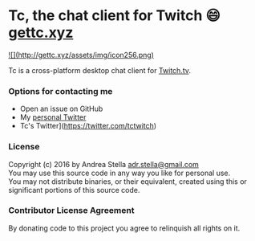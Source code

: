 # Tc, the chat client for Twitch :smile: [gettc.xyz](http://gettc.xyz)

<a href="http://gettc.xyz/" target="_blank">
    ![](http://gettc.xyz/assets/img/icon256.png)
</a>

Tc is a cross-platform desktop chat client for [Twitch.tv](http://www.twitch.tv/).

### Options for contacting me
- Open an issue on GitHub
- My [personal Twitter](https://twitter.com/k3nt0456)
- Tc's Twitter](https://twitter.com/tctwitch)

### License
Copyright (c) 2016 by Andrea Stella adr.stella@gmail.com  
You may use this source code in any way you like for personal use.  
You may not distribute binaries, or their equivalent, created using this or significant portions of this source code.

### Contributor License Agreement
By donating code to this project you agree to relinquish all rights on it.